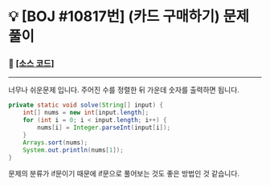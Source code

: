 # __:bulb: [BOJ #10817번] (카드 구매하기) 문제 풀이__

### :link: [[소스 코드]](https://github.com/seungrokoh/Beakjoon_OnlineJudge/blob/master/%2310817/10817.java)
***

너무나 쉬운문제 입니다. 주어진 수를 정렬한 뒤 가운데 숫자를 출력하면 됩니다.

```java
private static void solve(String[] input) {
    int[] nums = new int[input.length];
    for (int i = 0; i < input.length; i++) {
        nums[i] = Integer.parseInt(input[i]);
    }
    Arrays.sort(nums);
    System.out.println(nums[1]);
}
```

문제의 분류가 if문이기 때문에 if문으로 풀어보는 것도 좋은 방법인 것 같습니다.
